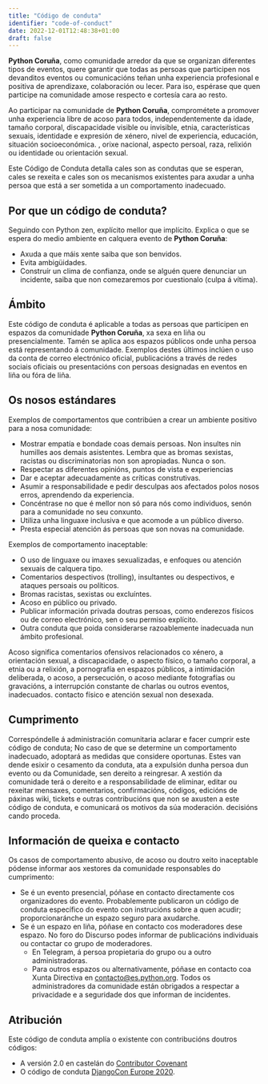 ```yaml
---
title: "Código de conduta"
identifier: "code-of-conduct"
date: 2022-12-01T12:48:38+01:00
draft: false
---
```

**Python Coruña**, como comunidade arredor da que se organizan diferentes tipos de eventos, quere garantir que todas as persoas que participen nos devanditos eventos ou comunicacións teñan unha experiencia profesional e positiva de aprendizaxe, colaboración ou lecer. Para iso, espérase que quen participe na comunidade amose respecto e cortesía cara ao resto.

Ao participar na comunidade de **Python Coruña**, comprométete a promover unha experiencia libre de acoso para todos, independentemente da idade, tamaño corporal, discapacidade visible ou invisible, etnia, características sexuais, identidade e expresión de xénero, nivel de experiencia, educación, situación socioeconómica. , orixe nacional, aspecto persoal, raza, relixión ou identidade ou orientación sexual.

Este Código de Conduta detalla cales son as condutas que se esperan, cales se rexeita e cales son os mecanismos existentes para axudar a unha persoa que está a ser sometida a un comportamento inadecuado.

## Por que un código de conduta?
Seguindo con Python zen, explícito mellor que implícito. Explica o que se espera do medio ambiente en calquera evento de **Python Coruña**:

- Axuda a que máis xente saiba que son benvidos.
- Evita ambigüidades.
- Construír un clima de confianza, onde se alguén quere denunciar un incidente, saiba que non comezaremos por cuestionalo (culpa á vítima).

## Ámbito
Este código de conduta é aplicable a todas as persoas que participen en espazos da comunidade **Python Coruña**, xa sexa en liña ou presencialmente. Tamén se aplica aos espazos públicos onde unha persoa está representando á comunidade. Exemplos destes últimos inclúen o uso da conta de correo electrónico oficial, publicacións a través de redes sociais oficiais ou presentacións con persoas designadas en eventos en liña ou fóra de liña.

## Os nosos estándares
Exemplos de comportamentos que contribúen a crear un ambiente positivo para a nosa comunidade:

- Mostrar empatía e bondade coas demais persoas. Non insultes nin humilles aos demais asistentes. Lembra que as bromas sexistas, racistas ou discriminatorias non son apropiadas. Nunca o son.
- Respectar as diferentes opinións, puntos de vista e experiencias
- Dar e aceptar adecuadamente as críticas construtivas.
- Asumir a responsabilidade e pedir desculpas aos afectados polos nosos erros, aprendendo da experiencia.
- Concéntrase no que é mellor non só para nós como individuos, senón para a comunidade no seu conxunto.
- Utiliza unha linguaxe inclusiva e que acomode a un público diverso.
- Presta especial atención ás persoas que son novas na comunidade.

Exemplos de comportamento inaceptable:

- O uso de linguaxe ou imaxes sexualizadas, e enfoques ou atención sexuais de calquera tipo.
- Comentarios despectivos (trolling), insultantes ou despectivos, e ataques persoais ou políticos.
- Bromas racistas, sexistas ou excluíntes.
- Acoso en público ou privado.
- Publicar información privada doutras persoas, como enderezos físicos ou de correo electrónico, sen o seu permiso explícito.
- Outra conduta que poida considerarse razoablemente inadecuada nun ámbito profesional.

Acoso significa comentarios ofensivos relacionados co xénero, a orientación sexual, a discapacidade, o aspecto físico, o tamaño corporal, a etnia ou a relixión, a pornografía en espazos públicos, a intimidación deliberada, o acoso, a persecución, o acoso mediante fotografías ou gravacións, a interrupción constante de charlas ou outros eventos, inadecuados. contacto físico e atención sexual non desexada.

## Cumprimento
Correspóndelle á administración comunitaria aclarar e facer cumprir este código de conduta; No caso de que se determine un comportamento inadecuado, adoptará as medidas que considere oportunas. Estes van dende esixir o cesamento da conduta, ata a expulsión dunha persoa dun evento ou da Comunidade, sen dereito a reingresar. A xestión da comunidade terá o dereito e a responsabilidade de eliminar, editar ou rexeitar mensaxes, comentarios, confirmacións, códigos, edicións de páxinas wiki, tickets e outras contribucións que non se axusten a este código de conduta, e comunicará os motivos da súa moderación. decisións cando proceda.

## Información de queixa e contacto
Os casos de comportamento abusivo, de acoso ou doutro xeito inaceptable pódense informar aos xestores da comunidade responsables do cumprimento:

- Se é un evento presencial, póñase en contacto directamente cos organizadores do evento. Probablemente publicaron un código de conduta específico do evento con instrucións sobre a quen acudir; proporcionaránche un espazo seguro para axudarche.
- Se é un espazo en liña, póñase en contacto cos moderadores dese espazo.
No foro do Discurso podes informar de publicacións individuais ou contactar co grupo de moderadores.
  - En Telegram, á persoa propietaria do grupo ou a outro administradoras.
  - Para outros espazos ou alternativamente, póñase en contacto coa Xunta Directiva en contacto@es.python.org.
Todos os administradores da comunidade están obrigados a respectar a privacidade e a seguridade dos que informan de incidentes.

## Atribución
Este código de conduta amplía o existente con contribucións doutros códigos:

- A versión 2.0 en castelán do [Contributor Covenant](https://www.contributor-covenant.org/es/version/2/0/code_of_conduct/ "Contributor Covenant") 
- O código de conduta [DjangoCon Europe 2020](https://2020.djangocon.eu/conduct/code_of_conduct/ "DjangoCon Europe 2020").